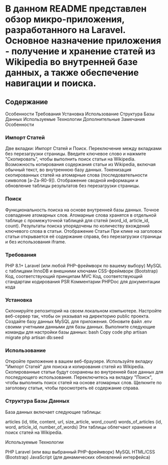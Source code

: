 <h1>В данном README представлен обзор микро-приложения, разработанного на Laravel. Основное назначение приложения - получение и хранение статей из Wikipedia во внутренней базе данных, а также обеспечение навигации и поиска.</h1>

<h2>Содержание</h2>

Особенности
Требования
Установка
Использование
Структура Базы Данных
Используемые Технологии
Дополнительные Замечания
Особенности

<h3>Импорт Статей</h3>
Две вкладки: Импорт Статей и Поиск.
Переключение между вкладками без перезагрузки страницы.
Введите ключевое слово и нажмите "Скопировать", чтобы выполнить поиск статьи на Wikipedia.
Возможность копирования содержания статьи из Wikipedia, включая обычный текст, во внутреннюю базу данных.
Токенизация скопированных статей на атомарные слова (последовательности символов [a-Zа-Я0-9]).
Отображение сводной информации и обновление таблицы результатов без перезагрузки страницы.
<h3>Поиск</h3>
Функциональность поиска на основе внутренней базы данных.
Точное совпадение атомарных слов.
Атомарные слова хранятся в отдельной таблице с промежуточной таблицей для статей (word_id, article_id, count).
Результаты поиска упорядочены по количеству вхождений ключевого слова в статьи.
Отображение Статьи
При клике на заголовок статьи открывается её содержание справа, без перезагрузки страницы и без использования iframe.
<h3>Требования</h3>

PHP 8.1+
Laravel (или любой PHP-фреймворк по вашему выбору)
MySQL с таблицами InnoDB и внешними ключами
CSS-фреймворк (Bootstrap)
Код, соответствующий принципам MVC
Код, соответствующий стандартам кодирования PSR
Комментарии PHPDoc для документации кода
<h3>Установка</h3>

Склонируйте репозиторий на своем локальном компьютере.
Настройте веб-сервер так, чтобы он указывал на директорию public проекта.
Создайте базу данных MySQL для приложения.
Обновите файл .env своими учетными данными для базы данных.
Выполните следующие команды для настройки базы данных:
bash
Copy code
php artisan migrate
php artisan db:seed
<h3>Использование</h3>

Откройте приложение в вашем веб-браузере.
Используйте вкладку "Импорт Статей" для поиска и копирования статей из Wikipedia.
Скопированные статьи будут сохранены во внутренней базе данных для последующего использования.
Переключитесь на вкладку "Поиск", чтобы выполнить поиск статей на основе атомарных слов.
Щелкните по заголовку статьи, чтобы просмотреть её содержание справа.
<h3>Структура Базы Данных</h3>

База данных включает следующие таблицы:

articles (id, title, content, url, size_article, word_count)
words_of_articles (id, word, article_id, number_of_words)
Эти таблицы облегчают хранение и поиск статей на Wikipedia.

Используемые Технологии

PHP
Laravel (или ваш выбранный PHP-фреймворк)
MySQL
HTML/CSS (Bootstrap)
JavaScript (для динамических обновлений интерфейса)
